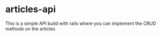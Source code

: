 # articles-api
This is a simple API build with rails where you can implement the CRUD methods on the articles
